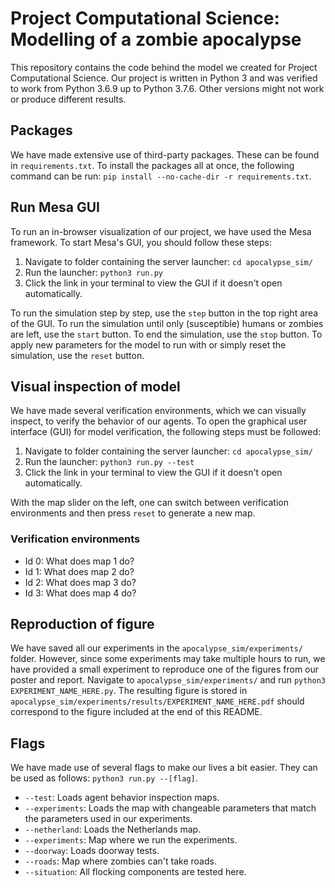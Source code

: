 # Project Computational Science: Modelling of a zombie apocalypse
This repository contains the code behind the model we created for Project Computational Science. Our project is written in Python 3 and was verified to work from Python 3.6.9 up to Python 3.7.6. Other versions might not work or produce different results.

## Packages
We have made extensive use of third-party packages. These can be found in ```requirements.txt```. To install the packages all at once, the following command can be run: ```pip install --no-cache-dir -r requirements.txt```.

## Run Mesa GUI
To run an in-browser visualization of our project, we have used the Mesa framework. To start Mesa's GUI, you should follow these steps:

1. Navigate to folder containing the server launcher: ```cd apocalypse_sim/```
2. Run the launcher: ```python3 run.py```
3. Click the link in your terminal to view the GUI if it doesn't open automatically.

To run the simulation step by step, use the ```step``` button in the top right area of the GUI. To run the simulation until only (susceptible) humans or zombies are left, use the ```start``` button. To end the simulation, use the ```stop``` button. To apply new parameters for the model to run with or simply reset the simulation, use the ```reset``` button.

## Visual inspection of model
We have made several verification environments, which we can visually inspect, to verify the behavior of our agents. To open the graphical user interface (GUI) for model verification, the following steps must be followed:

1. Navigate to folder containing the server launcher: ```cd apocalypse_sim/```
2. Run the launcher: ```python3 run.py --test```
3. Click the link in your terminal to view the GUI if it doesn't open automatically.

With the map slider on the left, one can switch between verification environments and then press ```reset``` to generate a new map.

### Verification environments
- Id 0: What does map 1 do?
- Id 1: What does map 2 do?
- Id 2: What does map 3 do?
- Id 3: What does map 4 do?

## Reproduction of figure
We have saved all our experiments in the ```apocalypse_sim/experiments/``` folder. However, since some experiments may take multiple hours to run, we have provided a small experiment to reproduce one of the figures from our poster and report. Navigate to ```apocalypse_sim/experiments/``` and run ```python3 EXPERIMENT_NAME_HERE.py```. The resulting figure is stored in ```apocalypse_sim/experiments/results/EXPERIMENT_NAME_HERE.pdf``` should correspond to the figure included at the end of this README.

## Flags
We have made use of several flags to make our lives a bit easier. They can be used as follows: ```python3 run.py --[flag]```.
- ```--test```: Loads agent behavior inspection maps.
- ```--experiments```: Loads the map with changeable parameters that match the parameters used in our experiments.
- ```--netherland```: Loads the Netherlands map.
- ```--experiments```: Map where we run the experiments.
- ```--doorway```: Loads doorway tests.
- ```--roads```: Map where zombies can't take roads.
- ```--situation```: All flocking components are tested here.
